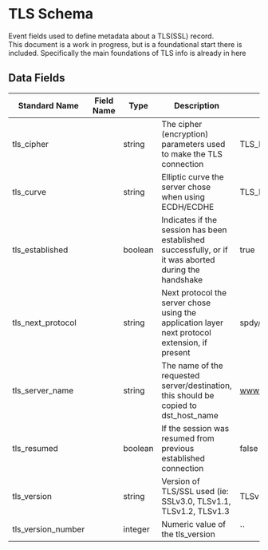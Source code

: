 # TLS Schema
Event fields used to define metadata about a TLS(SSL) record.<br>
This document is a work in progress, but is a foundational start there is included. Specifically the main foundations of TLS info is already in here

## Data Fields
|Standard Name|Field Name|Type|Description|Sample Value|
|---|---|---|---|---|
|tls_cipher||string|The cipher (encryption) parameters used to make the TLS connection|TLS_RSA_WITH_AES_128_CBC_SHA|
|tls_curve||string|Elliptic curve the server chose when using ECDH/ECDHE|TLS_RSA_WITH_AES_128_CBC_SHA|
|tls_established||boolean|Indicates if the session has been established successfully, or if it was aborted during the handshake|true|
|tls_next_protocol||string|Next protocol the server chose using the application layer next protocol extension, if present|spdy/3.1|
|tls_server_name||string|The name of the requested server/destination, this should be copied to dst_host_name|www.google.com|
|tls_resumed||boolean|If the session was resumed from previous established connection|false|
|tls_version||string|Version of TLS/SSL used (ie: SSLv3.0, TLSv1.1, TLSv1.2, TLSv1.3|TLSv10|
|tls_version_number||integer|Numeric value of the tls_version|``|